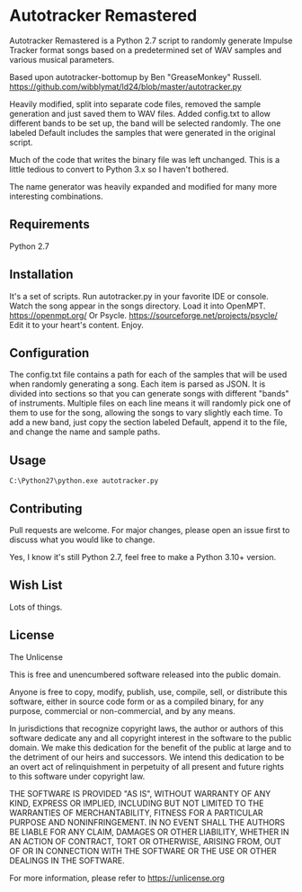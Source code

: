 # Autotracker Remastered
Autotracker Remastered is a Python 2.7 script to randomly generate Impulse Tracker format songs based on a predetermined set of WAV samples and various musical parameters.

Based upon autotracker-bottomup by Ben "GreaseMonkey" Russell.
https://github.com/wibblymat/ld24/blob/master/autotracker.py

Heavily modified, split into separate code files, removed the sample generation and just saved them to WAV files.  Added config.txt to allow different bands to be set up, the band will be selected randomly.  The one labeled Default includes the samples that were generated in the original script.

Much of the code that writes the binary file was left unchanged.  This is a little tedious to convert to Python 3.x so I haven't bothered.

The name generator was heavily expanded and modified for many more interesting combinations.

## Requirements
Python 2.7

## Installation
It's a set of scripts.  Run autotracker.py in your favorite IDE or console.  Watch the song appear in the songs directory.  Load it into OpenMPT. https://openmpt.org/  Or Psycle. https://sourceforge.net/projects/psycle/    Edit it to your heart's content.  Enjoy.

## Configuration
The config.txt file contains a path for each of the samples that will be used when randomly generating a song.
Each item is parsed as JSON.  It is divided into sections so that you can generate songs with different "bands" of instruments.  Multiple files on each line means it will randomly pick one of them to use for the song, allowing the songs to vary slightly each time.  To add a new band, just copy the section labeled Default, append it to the file, and change the name and sample paths.

## Usage
```
C:\Python27\python.exe autotracker.py
```

## Contributing
Pull requests are welcome. For major changes, please open an issue first to discuss what you would like to change.

Yes, I know it's still Python 2.7, feel free to make a Python 3.10+ version.

## Wish List
Lots of things.

## License
The Unlicense

This is free and unencumbered software released into the public domain.

Anyone is free to copy, modify, publish, use, compile, sell, or
distribute this software, either in source code form or as a compiled
binary, for any purpose, commercial or non-commercial, and by any
means.

In jurisdictions that recognize copyright laws, the author or authors
of this software dedicate any and all copyright interest in the
software to the public domain. We make this dedication for the benefit
of the public at large and to the detriment of our heirs and
successors. We intend this dedication to be an overt act of
relinquishment in perpetuity of all present and future rights to this
software under copyright law.

THE SOFTWARE IS PROVIDED "AS IS", WITHOUT WARRANTY OF ANY KIND,
EXPRESS OR IMPLIED, INCLUDING BUT NOT LIMITED TO THE WARRANTIES OF
MERCHANTABILITY, FITNESS FOR A PARTICULAR PURPOSE AND NONINFRINGEMENT.
IN NO EVENT SHALL THE AUTHORS BE LIABLE FOR ANY CLAIM, DAMAGES OR
OTHER LIABILITY, WHETHER IN AN ACTION OF CONTRACT, TORT OR OTHERWISE,
ARISING FROM, OUT OF OR IN CONNECTION WITH THE SOFTWARE OR THE USE OR
OTHER DEALINGS IN THE SOFTWARE.

For more information, please refer to <https://unlicense.org>
